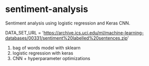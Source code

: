 # sentiment-analysis

Sentiment analysis using logistic regression and Keras CNN.

DATA_SET_URL = 'https://archive.ics.uci.edu/ml/machine-learning-databases/00331/sentiment%20labelled%20sentences.zip'

1. bag of words model with sklearn
2. logistic regression with keras
3. CNN + hyperparameter optimizations
